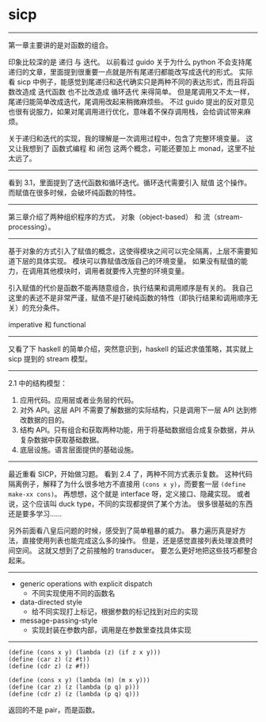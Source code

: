 # sicp

---

第一章主要讲的是对函数的组合。

印象比较深的是 递归 与 迭代。
以前看过 guido 关于为什么 python 不会支持尾递归的文章，里面提到很重要一点就是所有尾递归都能改写成迭代的形式。
实际看 sicp 中例子，能感觉到尾递归和迭代确实只是两种不同的表达形式，而且将函数改造成 迭代函数 也不比改造成 循环迭代 来得简单。
但是尾调用又不太一样，尾递归能简单改成迭代，尾调用改起来稍微麻烦些。
不过 guido 提出的反对意见也很有说服力，如果对尾调用进行优化，意味着不保存调用栈，会给调试带来麻烦。

关于递归和迭代的实现，我的理解是一次调用过程中，包含了完整环境变量。
这又让我想到了 函数式编程 和 闭包 这两个概念，可能还要加上 monad，这里不扯太远了。

---

看到 3.1，里面提到了迭代函数和循环迭代。循环迭代需要引入 赋值 这个操作。
而赋值在很多时候，会破坏纯函数的特性。

---

第三章介绍了两种组织程序的方式， 对象（object-based） 和 流（stream-processing）。

---

基于对象的方式引入了赋值的概念，这使得模块之间可以完全隔离，上层不需要知道下层的具体实现。
模块可以靠赋值改版自己的环境变量。
如果没有赋值的能力，在调用其他模块时，调用者就要传入完整的环境变量。

引入赋值的代价是函数不能再随意组合，执行结果和调用顺序是有关的。
我自己这里的表述不是非常严谨，赋值不是打破纯函数的特性（即执行结果和调用顺序无关）的充分条件。

imperative 和 functional

---

又看了下 haskell 的简单介绍，突然意识到，haskell 的延迟求值策略，其实就上 sicp 提到的 stream 模型。

---

2.1 中的结构模型：

1. 应用代码。应用层或者业务层的代码。
2. 对外 API。这层 API 不需要了解数据的实际结构，只是调用下一层 API 达到修改数据的目的。
3. 结构 API。只有组合和获取两种功能，用于将基础数据组合成复杂数据，并从复杂数据中获取基础数据。
4. 底层设施。语言层面提供的基础设施。

---

最近重看 SICP，开始做习题。
看到 2.4 了，两种不同方式表示复数。
这种代码隔离例子，解释了为什么很多地方不直接用 `(cons x y)`，而要套一层 `(define make-xx cons)`。
再想想，这个就是 interface 呀，定义接口、隐藏实现。
或者说，这个应该叫 duck type，不同的实现都提供了某个方法。
很多很基础的东西还是要多学习……

另外前面看八皇后问题的时候，感受到了简单粗暴的威力。
暴力遍历真是好方法，直接使用列表也能完成这么多的操作。
但是，还是感觉直接列表处理浪费时间空间。
这就又想到了之前接触的 transducer。
要怎么更好地把这些技巧都整合起来。

---

+ generic operations with explicit dispatch
	- 不同实现使用不同的函数名
+ data-directed style
	- 给不同实现打上标记，根据参数的标记找到对应的实现
+ message-passing-style
	- 实现封装在参数内部，调用是在参数里查找具体实现

---

```
(define (cons x y) (lambda (z) (if z x y)))
(define (car z) (z #t))
(define (cdr z) (z #f))
```

```
(define (cons x y) (lambda (m) (m x y)))
(define (car z) (z (lambda (p q) p)))
(define (cdr z) (z (lambda (p q) q)))
```

返回的不是 pair，而是函数。
